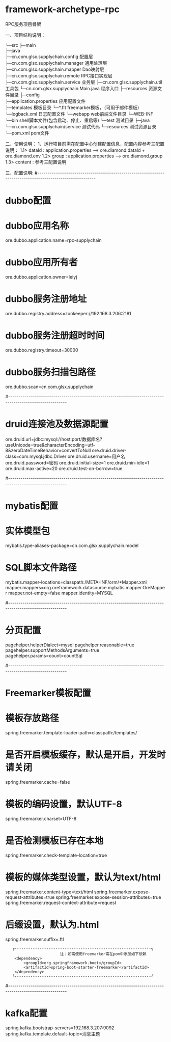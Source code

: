 # framework-archetype-rpc

RPC服务项目骨架

一、项目结构说明：

└─src
    ├─main													
      ├─java	
        ├─cn.com.glsx.supplychain.config                             配置层            										
      	├─cn.com.glsx.supplychain.manager			 				通用处理层
      	├─cn.com.glsx.supplychain.mapper								Dao映射层
      	├─cn.com.glsx.supplychain.remote                             RPC接口实现层
      	├─cn.com.glsx.supplychain.service							业务层
      	├─cn.com.glsx.supplychain.util                               工具包
      	└─cn.com.glsx.supplychain.Main.java                          程序入口
      ├─resources										资源文件目录
        ├─config                                        
          ├─application.properties                      应用配置文件  
      	├─templates      								模板目录
      	  └─*.flt                                       freemarker模板，（可用于邮件模板）
      	└─logback.xml    								日志配置文件
      └─webapp											web前端文件目录
      	└─WEB-INF
      	  └─bin											shell脚本文件(包含启动、停止、重启等)
    └─test												测试目录
	  ├─java							
	  	└─cn.com.glsx.supplychain/service							测试代码
	  └─resources										测试资源目录
└─pom.xml												pom文件

二、使用说明：
	1、运行项目前需在配置中心创建配置信息，配置内容参考三配置说明：
		1.1> dataId  : application.properties --> ore.diamond.dataId + ore.diamond.env 
		1.2> group   : application.properties --> ore.diamond.group 
		1.3> content : 参考三配置说明 
		
三、配置说明:
#----------------------------------------------------------------------------------------------------------
# dubbo配置
# dubbo应用名称
ore.dubbo.application.name=rpc-supplychain
# dubbo应用所有者
ore.dubbo.application.owner=leiyj
# dubbo服务注册地址
ore.dubbo.registry.address=zookeeper://192.168.3.206:2181
# dubbo服务注册超时时间
ore.dubbo.registry.timeout=30000
# dubbo服务扫描包路径
ore.dubbo.scan=cn.com.glsx.supplychain

#----------------------------------------------------------------------------------------------------------
# druid连接池及数据源配置
ore.druid.url=jdbc:mysql://host:port/数据库名?useUnicode=true&characterEncoding=utf-8&zeroDateTimeBehavior=convertToNull
ore.druid.driver-class=com.mysql.jdbc.Driver
ore.druid.username=用户名
ore.druid.password=密码
ore.druid.initial-size=1
ore.druid.min-idle=1
ore.druid.max-active=20
ore.druid.test-on-borrow=true

#----------------------------------------------------------------------------------------------------------
# mybatis配置
# 实体模型包
mybatis.type-aliases-package=cn.com.glsx.supplychain.model
# SQL脚本文件路径
mybatis.mapper-locations=classpath:/META-INF/orm/*Mapper.xml
mapper.mappers=org.oreframework.datasource.mybatis.mapper.OreMapper
mapper.not-empty=false
mapper.identity=MYSQL

#----------------------------------------------------------------------------------------------------------
# 分页配置
pagehelper.helperDialect=mysql
pagehelper.reasonable=true
pagehelper.supportMethodsArguments=true
pagehelper.params=count=countSql

#----------------------------------------------------------------------------------------------------------
# Freemarker模板配置
# 模板存放路径
spring.freemarker.template-loader-path=classpath:/templates/
# 是否开启模板缓存，默认是开启，开发时请关闭
spring.freemarker.cache=false
# 模板的编码设置，默认UTF-8
spring.freemarker.charset=UTF-8
# 是否检测模板已存在本地
spring.freemarker.check-template-location=true
# 模板的媒体类型设置，默认为text/html
spring.freemarker.content-type=text/html
spring.freemarker.expose-request-attributes=true
spring.freemarker.expose-session-attributes=true
spring.freemarker.request-context-attribute=request
# 后缀设置，默认为.html
spring.freemarker.suffix=.ftl

       ┌------------------------------------------------------------┐
                            注：如需使用freemarker需在pom中添加如下依赖                                                                                                 
        <dependency>
            <groupId>org.springframework.boot</groupId>
            <artifactId>spring-boot-starter-freemarker</artifactId>
        </dependency>
       └------------------------------------------------------------┘

#----------------------------------------------------------------------------------------------------------
# kafka配置
spring.kafka.bootstrap-servers=192.168.3.207:9092
spring.kafka.template.default-topic=消息主题